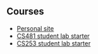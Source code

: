 ## Courses

- [Personal site](https://shanepanter.com)
- [CS481 student lab starter](https://github.com/shanep/capstone-starter)
- [CS253 student lab starter](https://github.com/shanep/c-devel-starter)

